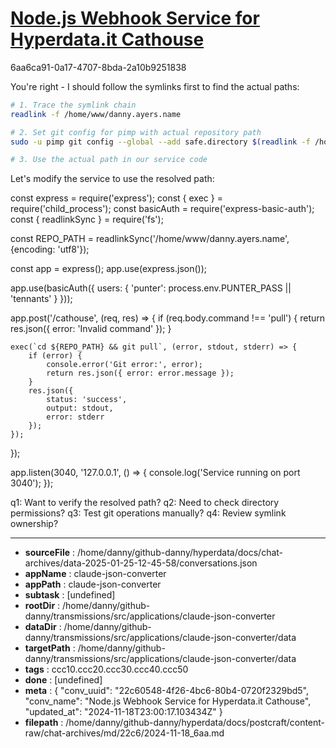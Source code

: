 # [Node.js Webhook Service for Hyperdata.it Cathouse](https://claude.ai/chat/22c60548-4f26-4bc6-80b4-0720f2329bd5)

6aa6ca91-0a17-4707-8bda-2a10b9251838

 You're right - I should follow the symlinks first to find the actual paths:

```bash
# 1. Trace the symlink chain
readlink -f /home/www/danny.ayers.name

# 2. Set git config for pimp with actual repository path
sudo -u pimp git config --global --add safe.directory $(readlink -f /home/www/danny.ayers.name)

# 3. Use the actual path in our service code
```

Let's modify the service to use the resolved path:

<antArtifact identifier="webhook-service" type="application/vnd.ant.code" language="javascript" title="Service with Resolved Path">
const express = require('express');
const { exec } = require('child_process');
const basicAuth = require('express-basic-auth');
const { readlinkSync } = require('fs');

const REPO_PATH = readlinkSync('/home/www/danny.ayers.name', {encoding: 'utf8'});

const app = express();
app.use(express.json());

app.use(basicAuth({
    users: { 'punter': process.env.PUNTER_PASS || 'tennants' }
}));

app.post('/cathouse', (req, res) => {
    if (req.body.command !== 'pull') {
        return res.json({ error: 'Invalid command' });
    }

    exec(`cd ${REPO_PATH} && git pull`, (error, stdout, stderr) => {
        if (error) {
            console.error('Git error:', error);
            return res.json({ error: error.message });
        }
        res.json({ 
            status: 'success',
            output: stdout,
            error: stderr
        });
    });
});

app.listen(3040, '127.0.0.1', () => {
    console.log('Service running on port 3040');
});
</antArtifact>

q1: Want to verify the resolved path?
q2: Need to check directory permissions?
q3: Test git operations manually?
q4: Review symlink ownership?

---

* **sourceFile** : /home/danny/github-danny/hyperdata/docs/chat-archives/data-2025-01-25-12-45-58/conversations.json
* **appName** : claude-json-converter
* **appPath** : claude-json-converter
* **subtask** : [undefined]
* **rootDir** : /home/danny/github-danny/transmissions/src/applications/claude-json-converter
* **dataDir** : /home/danny/github-danny/transmissions/src/applications/claude-json-converter/data
* **targetPath** : /home/danny/github-danny/transmissions/src/applications/claude-json-converter/data
* **tags** : ccc10.ccc20.ccc30.ccc40.ccc50
* **done** : [undefined]
* **meta** : {
  "conv_uuid": "22c60548-4f26-4bc6-80b4-0720f2329bd5",
  "conv_name": "Node.js Webhook Service for Hyperdata.it Cathouse",
  "updated_at": "2024-11-18T23:00:17.103434Z"
}
* **filepath** : /home/danny/github-danny/hyperdata/docs/postcraft/content-raw/chat-archives/md/22c6/2024-11-18_6aa.md
